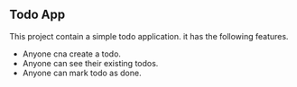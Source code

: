 ## Todo App

This project contain a simple todo application. it  has the following features.
 - Anyone cna create a todo.
 - Anyone can see their existing todos.
 - Anyone can mark todo as done.